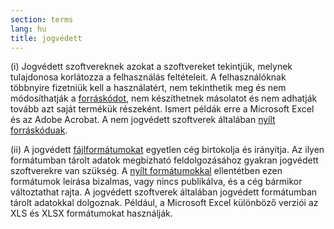 ```yaml
---
section: terms
lang: hu
title: jogvédett
---
```


(i) Jogvédett szoftvereknek azokat a szoftvereket tekintjük, melynek tulajdonosa korlátozza a felhasználás feltételeit. A felhasználóknak többnyire fizetniük kell a használatért, nem tekinthetik meg és nem módosíthatják a [forráskódot](../source-code/), nem készíthetnek másolatot és nem adhatják tovább azt saját termékük részeként. Ismert példák erre a Microsoft Excel és az Adobe Acrobat. A nem jogvédett szoftverek általában [nyílt forráskóduak](../open-source/).

(ii) A jogvédett [fájlformátumokat](../file-format/) egyetlen cég birtokolja és irányítja. Az ilyen formátumban tárolt adatok megbízható feldolgozásához gyakran jogvédett szoftverekre van szükség. A [nyílt formátumokkal](../open-format/) ellentétben ezen formátumok leírása bizalmas, vagy nincs publikálva, és a cég bármikor változtathat rajta. A jogvédett szoftverek általában jogvédett formátumban tárolt adatokkal dolgoznak. Például, a Microsoft Excel különböző verziói az XLS és XLSX formátumokat használják.
